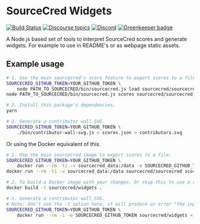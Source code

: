 # SourceCred Widgets

[![Build Status](https://circleci.com/gh/sourcecred/widgets.svg?style=svg)](https://circleci.com/gh/sourcecred/widgets)
[![Discourse topics](https://img.shields.io/discourse/https/discourse.sourcecred.io/topics.svg)](https://discourse.sourcecred.io)
[![Discord](https://img.shields.io/discord/453243919774253079.svg)](https://discord.gg/tsBTgc9)
[![Greenkeeper badge](https://badges.greenkeeper.io/sourcecred/widgets.svg)](https://greenkeeper.io/)

A Node.js based set of tools to interpret SourceCred scores and generate widgets.
For example to use in README's or as webpage static assets.

## Example usage

```sh
# 1. Use the main sourcecred's score feature to export scores to a file.
SOURCECRED_GITHUB_TOKEN=YOUR_GITHUB_TOKEN \
	node PATH_TO_SOURCECRED/bin/sourcecred.js load sourcecred/sourcecred
node PATH_TO_SOURCECRED/bin/sourcecred.js scores sourcecred/sourcecred > scores.json

# 2. Install this package's dependencies.
yarn

# 3. Generate a contributor wall SVG.
SOURCECRED_GITHUB_TOKEN=YOUR_GITHUB_TOKEN \
	./bin/contributor-wall-svg.js < scores.json > contributors.svg
```

Or using the Docker equivalent of this.

```sh
# 1. Use the main sourcecred image to export scores to a file.
SOURCECRED_GITHUB_TOKEN=YOUR_GITHUB_TOKEN \
	docker run --rm -ti -v sourcecred_data:/data -e SOURCECRED_GITHUB_TOKEN sourcecred/sourcecred load sourcecred/sourcecred
docker run --rm -ti -v sourcecred_data:/data sourcecred/sourcecred scores sourcecred/sourcecred > scores.json

# 2. To build a Docker image with your changes. Or skip this to use a release from Dockerhub.
docker build -t sourcecred/widgets .

# 3. Generate a contributor wall SVG.
# Note: don't use the -t option here, it will produce an error "the input device is not a TTY".
SOURCECRED_GITHUB_TOKEN=YOUR_GITHUB_TOKEN \
	docker run --rm -i -e SOURCECRED_GITHUB_TOKEN sourcecred/widgets < scores.json > contributors.svg
```
